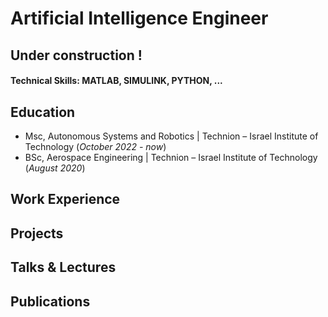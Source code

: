 # Artificial Intelligence Engineer

## Under construction !

#### Technical Skills: MATLAB, SIMULINK, PYTHON, ...

## Education
- Msc, Autonomous Systems and Robotics | Technion – Israel Institute of Technology (_October 2022 - now_)	 			        		
- BSc, Aerospace Engineering              | Technion – Israel Institute of Technology (_August 2020_)

## Work Experience

## Projects


## Talks & Lectures



## Publications
